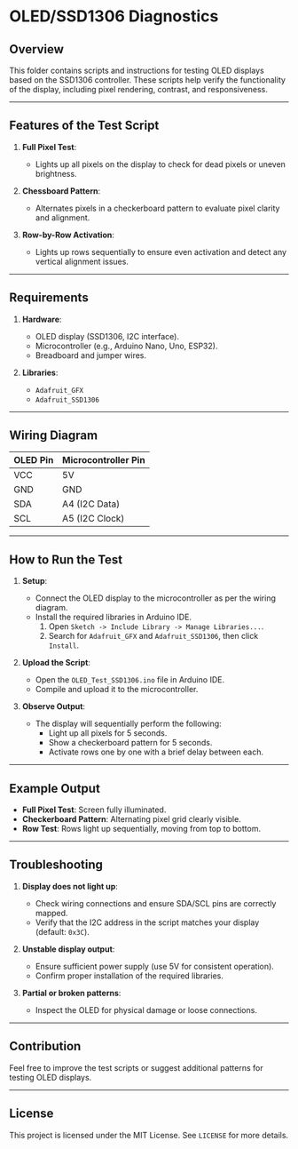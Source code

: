 # OLED/SSD1306 Diagnostics

## Overview
This folder contains scripts and instructions for testing OLED displays based on the SSD1306 controller. These scripts help verify the functionality of the display, including pixel rendering, contrast, and responsiveness.

---

## Features of the Test Script
1. **Full Pixel Test**:
   - Lights up all pixels on the display to check for dead pixels or uneven brightness.
   
2. **Chessboard Pattern**:
   - Alternates pixels in a checkerboard pattern to evaluate pixel clarity and alignment.

3. **Row-by-Row Activation**:
   - Lights up rows sequentially to ensure even activation and detect any vertical alignment issues.

---

## Requirements
1. **Hardware**:
   - OLED display (SSD1306, I2C interface).
   - Microcontroller (e.g., Arduino Nano, Uno, ESP32).
   - Breadboard and jumper wires.

2. **Libraries**:
   - `Adafruit_GFX`
   - `Adafruit_SSD1306`

---

## Wiring Diagram
| OLED Pin | Microcontroller Pin |
|----------|----------------------|
| VCC      | 5V                  |
| GND      | GND                 |
| SDA      | A4 (I2C Data)       |
| SCL      | A5 (I2C Clock)      |

---

## How to Run the Test
1. **Setup**:
   - Connect the OLED display to the microcontroller as per the wiring diagram.
   - Install the required libraries in Arduino IDE.
     1. Open `Sketch -> Include Library -> Manage Libraries...`.
     2. Search for `Adafruit_GFX` and `Adafruit_SSD1306`, then click `Install`.

2. **Upload the Script**:
   - Open the `OLED_Test_SSD1306.ino` file in Arduino IDE.
   - Compile and upload it to the microcontroller.

3. **Observe Output**:
   - The display will sequentially perform the following:
     - Light up all pixels for 5 seconds.
     - Show a checkerboard pattern for 5 seconds.
     - Activate rows one by one with a brief delay between each.

---

## Example Output
- **Full Pixel Test**: Screen fully illuminated.
- **Checkerboard Pattern**: Alternating pixel grid clearly visible.
- **Row Test**: Rows light up sequentially, moving from top to bottom.

---

## Troubleshooting
1. **Display does not light up**:
   - Check wiring connections and ensure SDA/SCL pins are correctly mapped.
   - Verify that the I2C address in the script matches your display (default: `0x3C`).

2. **Unstable display output**:
   - Ensure sufficient power supply (use 5V for consistent operation).
   - Confirm proper installation of the required libraries.

3. **Partial or broken patterns**:
   - Inspect the OLED for physical damage or loose connections.

---

## Contribution
Feel free to improve the test scripts or suggest additional patterns for testing OLED displays.

---

## License
This project is licensed under the MIT License. See `LICENSE` for more details.


